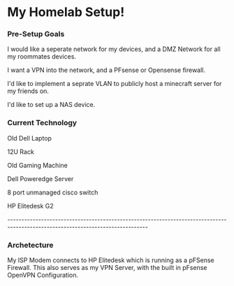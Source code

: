<h1>My Homelab Setup!</h1>
<h3>Pre-Setup Goals</h3>
<p>I would like a seperate network for my devices, and a DMZ Network for all my roommates devices.</p>
<p>I want a VPN into the network, and a PFsense or Opensense firewall.</p>
<p>I'd like to implement a seprate VLAN to publicly host a minecraft server for my friends on.</p>
<p>I'd like to set up a NAS device.</p>
<h3>Current Technology</h3>
<p>Old Dell Laptop</p>
<p>12U Rack</p>
<p>Old Gaming Machine</p>
<p>Dell Poweredge Server</p>
<p>8 port unmanaged cisco switch</p>
<p>HP Elitedesk G2</p>
--------------------------------------------------------------------------------------------------------------------------------
<h3>Archetecture</h3>
<p>My ISP Modem connects to HP Elitedesk which is running as a pFSense Firewall. This also serves as my VPN Server, with the built in pFsense OpenVPN Configuration.</p>
